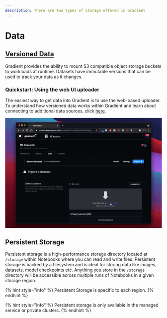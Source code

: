 ```yaml
---
description: There are two types of storage offered in Gradient
---
```


# Data

## [Versioned Data](private-datasets-repository/)

Gradient provides the ability to mount S3 compatible object storage buckets to workloads at runtime.  Datasets have immutable versions that can be used to track your data as it changes.  

### Quickstart: Using the web UI uploader

The easiest way to get data into Gradient is to use the web-based uploader. To understand how versioned data works within Gradient and learn about connecting to additional data sources, click [here](private-datasets-repository/).

![](../../.gitbook/assets/2021-04-29-23-33-22.2021-04-29-23_41_13.gif)

## Persistent Storage 

Persistent storage is a high-performance storage directory located at `/storage` within Notebooks where you can read and write files. Persistent storage is backed by a filesystem and is ideal for storing data like images, datasets, model checkpoints etc.  Anything you store in the `/storage` directory will be accessible across multiple runs of Notebooks in a given storage region. 

{% hint style="info" %}
Persistent Storage is specific to each region. 
{% endhint %}

{% hint style="info" %}
Persistent storage is only available in the managed service or private clusters.
{% endhint %}


